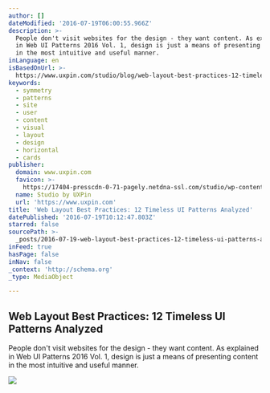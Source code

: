 ```yaml
---
author: []
dateModified: '2016-07-19T06:00:55.966Z'
description: >-
  People don't visit websites for the design - they want content. As explained
  in Web UI Patterns 2016 Vol. 1, design is just a means of presenting content
  in the most intuitive and useful manner.
inLanguage: en
isBasedOnUrl: >-
  https://www.uxpin.com/studio/blog/web-layout-best-practices-12-timeless-ui-patterns-explained/?utm_source=facebook&utm_medium=uxlink&utm_campaign=social%20media&utm_content=blog%20post
keywords:
  - symmetry
  - patterns
  - site
  - user
  - content
  - visual
  - layout
  - design
  - horizontal
  - cards
publisher:
  domain: www.uxpin.com
  favicon: >-
    https://17404-presscdn-0-71-pagely.netdna-ssl.com/studio/wp-content/themes/uxpin-juggernaut/img/favicon.ico
  name: Studio by UXPin
  url: 'https://www.uxpin.com'
title: 'Web Layout Best Practices: 12 Timeless UI Patterns Analyzed'
datePublished: '2016-07-19T10:12:47.803Z'
starred: false
sourcePath: >-
  _posts/2016-07-19-web-layout-best-practices-12-timeless-ui-patterns-analyzed.md
inFeed: true
hasPage: false
inNav: false
_context: 'http://schema.org'
_type: MediaObject

---
```

<article style=""><h1>Web Layout Best Practices: 12 Timeless UI Patterns Analyzed</h1><p>People don't visit websites for the design - they want content. As explained in Web UI Patterns 2016 Vol. 1, design is just a means of presenting content in the most intuitive and useful manner.</p><img src="https://17404-presscdn-0-71-pagely.netdna-ssl.com/studio/wp-content/uploads/2016/06/Screen-Shot-2016-06-15-at-7.53.50-PM.png" /></article>